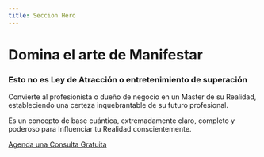 ```yaml
---
title: Seccion Hero
---
```

# Domina el arte de Manifestar

### Esto no es Ley de Atracción o entretenimiento de superación

Convierte al profesionista o dueño de negocio en un Master de su Realidad, estableciendo una certeza inquebrantable de su futuro profesional. 

Es un concepto de base cuántica, extremadamente claro, completo y poderoso para Influenciar tu Realidad conscientemente.

[Agenda una Consulta Gratuita](<>)